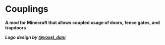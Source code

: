 # Couplings

**A mod for Minecraft that allows coupled usage of doors, fence gates, and trapdoors**

***Logo design by [@voxel_dani](https://twitter.com/voxel_dani)***
